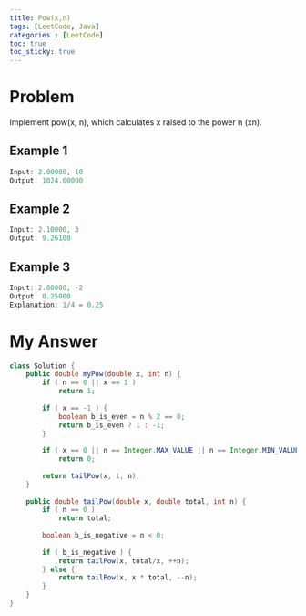 ```yaml
---
title: Pow(x,n)
tags: [LeetCode, Java]
categories : [LeetCode]
toc: true
toc_sticky: true
---
```


# Problem

Implement pow(x, n), which calculates x raised to the power n (xn).

## Example 1

```swift
Input: 2.00000, 10
Output: 1024.00000
```

## Example 2

```swift
Input: 2.10000, 3
Output: 9.26100
```

## Example 3

```swift
Input: 2.00000, -2
Output: 0.25000
Explanation: 1/4 = 0.25
```

# My Answer
  
```java
class Solution {
    public double myPow(double x, int n) {
        if ( n == 0 || x == 1 )
            return 1;
        
        if ( x == -1 ) {
            boolean b_is_even = n % 2 == 0;
            return b_is_even ? 1 : -1;
        }
        
        if ( x == 0 || n == Integer.MAX_VALUE || n == Integer.MIN_VALUE)
            return 0;
        
        return tailPow(x, 1, n);
    }
    
    public double tailPow(double x, double total, int n) {
        if ( n == 0 )
            return total;
        
        boolean b_is_negative = n < 0;
        
        if ( b_is_negative ) {
            return tailPow(x, total/x, ++n);
        } else {
            return tailPow(x, x * total, --n);    
        }        
    }
}
```

